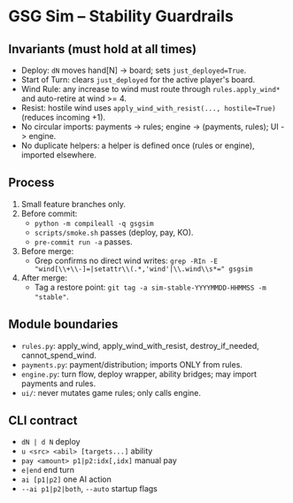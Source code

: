 # GSG Sim – Stability Guardrails

## Invariants (must hold at all times)
- Deploy: `dN` moves hand[N] -> board; sets `just_deployed=True`.
- Start of Turn: clears `just_deployed` for the active player's board.
- Wind Rule: any increase to wind must route through `rules.apply_wind*` and auto-retire at wind >= 4.
- Resist: hostile wind uses `apply_wind_with_resist(..., hostile=True)` (reduces incoming +1).
- No circular imports: payments -> rules; engine -> (payments, rules); UI -> engine.
- No duplicate helpers: a helper is defined once (rules or engine), imported elsewhere.

## Process
1. Small feature branches only.
2. Before commit:
   - `python -m compileall -q gsgsim`
   - `scripts/smoke.sh` passes (deploy, pay, KO).
   - `pre-commit run -a` passes.
3. Before merge:
   - Grep confirms no direct wind writes:
     `grep -RIn -E "wind[\\+\\-]=|setattr\\(.*,'wind'|\\.wind\\s*=" gsgsim`
4. After merge:
   - Tag a restore point: `git tag -a sim-stable-YYYYMMDD-HHMMSS -m "stable"`.

## Module boundaries
- `rules.py`: apply_wind, apply_wind_with_resist, destroy_if_needed, cannot_spend_wind.
- `payments.py`: payment/distribution; imports ONLY from rules.
- `engine.py`: turn flow, deploy wrapper, ability bridges; may import payments and rules.
- `ui/`: never mutates game rules; only calls engine.

## CLI contract
- `dN | d N` deploy
- `u <src> <abil> [targets...]` ability
- `pay <amount> p1|p2:idx[,idx]` manual pay
- `e|end` end turn
- `ai [p1|p2]` one AI action
- `--ai p1|p2|both`, `--auto` startup flags

